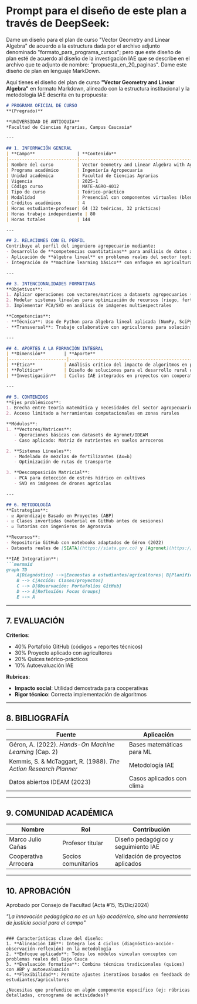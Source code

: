 
# Prompt para el diseño de este plan a través de DeepSeek:  

Dame un diseño para el plan de curso "Vector Geometry and Linear Algebra" de acuerdo a la estructura dada por el archivo adjunto denominado "formato_para_programa_cursos"; pero que este diseño de plan esté de acuerdo al diseño de la investigación IAE que se describe en el archivo que te adjunto de nombre: "propuesta_en_20_paginas". Dame este diseño de plan en lenguaje MarkDown.  




Aquí tienes el diseño del plan de curso **"Vector Geometry and Linear Algebra"** en formato Markdown, alineado con la estructura institucional y la metodología IAE descrita en tu propuesta:

```markdown
# PROGRAMA OFICIAL DE CURSO  
**(Pregrado)**  

**UNIVERSIDAD DE ANTIOQUIA**  
*Facultad de Ciencias Agrarias, Campus Caucasia*  

---

## 1. INFORMACIÓN GENERAL  
| **Campo**                | **Contenido**                                                                 |
|--------------------------|-------------------------------------------------------------------------------|
| Nombre del curso         | Vector Geometry and Linear Algebra with Agricultural Applications             |
| Programa académico       | Ingeniería Agropecuaria                                                       |
| Unidad académica         | Facultad de Ciencias Agrarias                                                 |
| Vigencia                 | 2025-1                                                                       |
| Código curso             | MATE-AGRO-4012                                                               |
| Tipo de curso            | Teórico-práctico                                                             |
| Modalidad                | Presencial con componentes virtuales (blended)                               |
| Créditos académicos      | 4                                                                            |
| Horas estudiante-profesor| 64 (32 teóricas, 32 prácticas)                                               |
| Horas trabajo independiente | 80                                                                        |
| Horas totales            | 144                                                                          |

---

## 2. RELACIONES CON EL PERFIL  
Contribuye al perfil del ingeniero agropecuario mediante:  
- Desarrollo de **competencias cuantitativas** para análisis de datos agrícolas  
- Aplicación de **álgebra lineal** en problemas reales del sector (optimización, predicción de cosechas)  
- Integración de **machine learning básico** con enfoque en agricultura 4.0  

---

## 3. INTENCIONALIDADES FORMATIVAS  
**Objetivos**:  
1. Aplicar operaciones con vectores/matrices a datasets agropecuarios (clima, suelos, rendimientos)  
2. Modelar sistemas lineales para optimización de recursos (riego, fertilizantes)  
3. Implementar PCA/SVD en análisis de imágenes multiespectrales  

**Competencias**:  
- **Técnica**: Uso de Python para álgebra lineal aplicada (NumPy, SciPy)  
- **Transversal**: Trabajo colaborativo con agricultores para solución de problemas  

---

## 4. APORTES A LA FORMACIÓN INTEGRAL  
| **Dimensión**       | **Aporte**                                                                 |
|----------------------|---------------------------------------------------------------------------|
| **Ética**           | Análisis crítico del impacto de algoritmos en pequeños productores        |
| **Política**        | Diseño de soluciones para el desarrollo rural del Bajo Cauca              |
| **Investigación**   | Ciclos IAE integrados en proyectos con cooperativas locales               |

---

## 5. CONTENIDOS  
**Ejes problémicos**:  
1. Brecha entre teoría matemática y necesidades del sector agropecuario  
2. Acceso limitado a herramientas computacionales en zonas rurales  

**Módulos**:  
1. **Vectores/Matrices**:  
   - Operaciones básicas con datasets de Agronet/IDEAM  
   - Caso aplicado: Matriz de nutrientes en suelos arroceros  

2. **Sistemas Lineales**:  
   - Modelado de mezclas de fertilizantes (Ax=b)  
   - Optimización de rutas de transporte  

3. **Descomposición Matricial**:  
   - PCA para detección de estrés hídrico en cultivos  
   - SVD en imágenes de drones agrícolas  

---

## 6. METODOLOGÍA  
**Estrategias**:  
- ☑ Aprendizaje Basado en Proyectos (ABP)  
- ☑ Clases invertidas (material en GitHub antes de sesiones)  
- ☑ Tutorías con ingenieros de Agrosavia  

**Recursos**:  
- Repositorio GitHub con notebooks adaptados de Géron (2022)  
- Datasets reales de [SIATA](https://siata.gov.co) y [Agronet](https://www.agronet.gov.co)  

**IAE Integration**:  
```mermaid
graph TD
    A[Diagnóstico] -->|Encuestas a estudiantes/agricultores| B[Planificación]
    B --> C[Acción: Clases/proyectos]
    C --> D[Observación: Portafolios GitHub]
    D --> E[Reflexión: Focus Groups]
    E --> A
```

---

## 7. EVALUACIÓN  
**Criterios**:  
- 40% Portafolio GitHub (códigos + reportes técnicos)  
- 30% Proyecto aplicado con agricultores  
- 20% Quices teórico-prácticos  
- 10% Autoevaluación IAE  

**Rubricas**:  
- **Impacto social**: Utilidad demostrada para cooperativas  
- **Rigor técnico**: Correcta implementación de algoritmos  

---

## 8. BIBLIOGRAFÍA  
| **Fuente**                                                                 | **Aplicación**                              |
|----------------------------------------------------------------------------|--------------------------------------------|
| Géron, A. (2022). *Hands-On Machine Learning* (Cap. 2)                     | Bases matemáticas para ML                  |
| Kemmis, S. & McTaggart, R. (1988). *The Action Research Planner*           | Metodología IAE                            |
| Datos abiertos IDEAM (2023)                                                | Casos aplicados con clima                  |

---

## 9. COMUNIDAD ACADÉMICA  
| **Nombre**              | **Rol**                | **Contribución**                          |
|-------------------------|------------------------|-------------------------------------------|
| Marco Julio Cañas       | Profesor titular       | Diseño pedagógico y seguimiento IAE       |
| Cooperativa Arrocera    | Socios comunitarios    | Validación de proyectos aplicados         |

---

## 10. APROBACIÓN  
Aprobado por Consejo de Facultad (Acta #15, 15/Dic/2024)  

*"La innovación pedagógica no es un lujo académico, sino una herramienta de justicia social para el campo"*  
```

### Características clave del diseño:
1. **Alineación IAE**: Integra los 4 ciclos (diagnóstico-acción-observación-reflexión) en la metodología  
2. **Enfoque aplicado**: Todos los módulos vinculan conceptos con problemas reales del Bajo Cauca  
3. **Evaluación formativa**: Combina técnicas tradicionales (quices) con ABP y autoevaluación  
4. **Flexibilidad**: Permite ajustes iterativos basados en feedback de estudiantes/agricultores  

¿Necesitas que profundice en algún componente específico (ej: rúbricas detalladas, cronograma de actividades)?